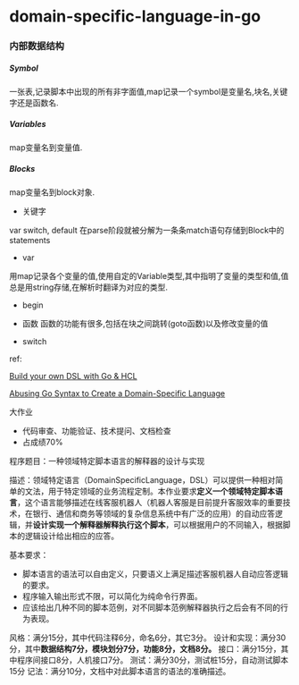 # domain-specific-language-in-go

### 内部数据结构

##### Symbol

一张表,记录脚本中出现的所有非字面值,map记录一个symbol是变量名,块名,关键字还是函数名.

##### Variables

map变量名到变量值.

##### Blocks

map变量名到block对象.



- 关键字

var
switch, default 在parse阶段就被分解为一条条match语句存储到Block中的statements

- var

用map记录各个变量的值,使用自定的Variable类型,其中指明了变量的类型和值,值总是用string存储,在解析时翻译为对应的类型.

- begin

- 函数
函数的功能有很多,包括在块之间跳转(goto函数)以及修改变量的值

- switch



ref:

[Build your own DSL with Go & HCL](https://blog.devgenius.io/build-your-own-dsl-with-go-hcl-602c92ce24c0)

[Abusing Go Syntax to Create a Domain-Specific Language](https://blog.gopheracademy.com/advent-2016/go-syntax-for-dsls/)



大作业
- 代码审查、功能验证、技术提问、文档检查
- 占成绩70%

程序题目：一种领域特定脚本语言的解释器的设计与实现

描述：领域特定语言（DomainSpecificLanguage，DSL）可以提供一种相对简单的文法，用于特定领域的业务流程定制。本作业要求**定义一个领域特定脚本语言**，这个语言能够描述在线客服机器人（机器人客服是目前提升客服效率的重要技术，在银行、通信和商务等领域的复杂信息系统中有广泛的应用）的自动应答逻辑，并**设计实现一个解释器解释执行这个脚本**，可以根据用户的不同输入，根据脚本的逻辑设计给出相应的应答。

基本要求：
- 脚本语言的语法可以自由定义，只要语义上满足描述客服机器人自动应答逻辑的要求。
- 程序输入输出形式不限，可以简化为纯命令行界面。
- 应该给出几种不同的脚本范例，对不同脚本范例解释器执行之后会有不同的行为表现。



风格：满分15分，其中代码注释6分，命名6分，其它3分。
设计和实现：满分30分，其中**数据结构7分，模块划分7分，功能8分，文档8分。**
接口：满分15分，其中程序间接口8分，人机接口7分。
测试：满分30分，测试桩15分，自动测试脚本15分
记法：满分10分，文档中对此脚本语言的语法的准确描述。
